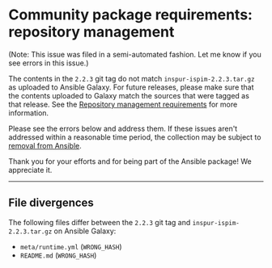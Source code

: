 # Community package requirements: repository management

(Note: This issue was filed in a semi-automated fashion. Let me know if you see errors in this issue.)


The contents in the `2.2.3` git tag do not match `inspur-ispim-2.2.3.tar.gz` as uploaded to Ansible Galaxy. For future releases, please make sure that the contents uploaded to Galaxy match the sources that were tagged as that release. See the [Repository management requirements][repo-mgmt] for more information.

Please see the errors below and address them. If these issues aren't addressed within a reasonable time period, the collection may be subject to [removal from Ansible][removal].

Thank you for your efforts and for being part of the Ansible package! We appreciate it.

---


## File divergences

The following files differ between the `2.2.3` git tag and `inspur-ispim-2.2.3.tar.gz` on Ansible Galaxy:

- `meta/runtime.yml` (`WRONG_HASH`)
- `README.md` (`WRONG_HASH`)


[ci-testing]: https://docs.ansible.com/ansible/latest/community/collection_contributors/collection_requirements.html#ci-testing
[repo-mgmt]: https://docs.ansible.com/ansible/latest/community/collection_contributors/collection_requirements.html#repository-management
[removal]: https://github.com/ansible-collections/overview/blob/main/removal_from_ansible.rst
